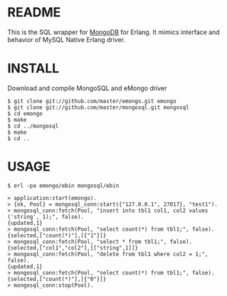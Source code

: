README
======

This is the SQL wrapper for [MongoDB](http://www.mongodb.org) for Erlang. It mimics interface and behavior of MySQL Native Erlang driver.

INSTALL
=======

Download and compile MongoSQL and eMongo driver

	$ git clone git://github.com/master/emongo.git emongo
	$ git clone git://github.com/master/mongosql.git mongosql
 	$ cd emongo
 	$ make
 	$ cd ../mongosql
 	$ make
 	$ cd ..

USAGE
=====
	$ erl -pa emongo/ebin mongosql/ebin

	> application:start(emongo).
	> {ok, Pool} = mongosql_conn:start({"127.0.0.1", 27017}, "test1").
	> mongosql_conn:fetch(Pool, "insert into tbl1 col1, col2 values ('string', 1);", false).
	{updated,1}
	> mongosql_conn:fetch(Pool, "select count(*) from tbl1;", false). 
	{selected,["count(*)"],[{"1"}]}
	> mongosql_conn:fetch(Pool, "select * from tbl1;", false).
	{selected,["col1","col2"],[["string",1]]}
	> mongosql_conn:fetch(Pool, "delete from tbl1 where col2 = 1;", false).  
	{updated,1}
	> mongosql_conn:fetch(Pool, "select count(*) from tbl1;", false).        
	{selected,["count(*)"],[{"0"}]}
	> mongosql_conn:stop(Pool).
